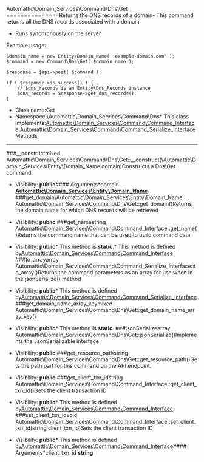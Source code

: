 Automattic\Domain_Services\Command\Dns\Get
===============Returns the DNS records of a domain- This command returns all the DNS records associated with a domain
- Runs synchronously on the server

Example usage:

```
$domain_name = new Entity\Domain_Name( 'example-domain.com' );
$command = new Command\Dns\Get( $domain_name );

$response = $api->post( $command );

if ( $response->is_success() ) {
    // $dns_records is an Entity\Dns_Records instance
    $dns_records = $response->get_dns_records();
}
```
* Class name:Get
* Namespace:\Automattic\Domain_Services\Command\Dns* This class implements:[Automattic\Domain_Services\Command\Command_Interface](Automattic-Domain_Services-Command-Command_Interface.md),[Automattic\Domain_Services\Command\Command_Serialize_Interface](Automattic-Domain_Services-Command-Command_Serialize_Interface.md)Methods
-------
###__constructmixed Automattic\Domain_Services\Command\Dns\Get::__construct(\Automattic\Domain_Services\Entity\Domain_Name domain)Constructs a Dns\Get command



* Visibility: **public**#### Arguments*domain **[Automattic\Domain_Services\Entity\Domain_Name](Automattic-Domain_Services-Entity-Domain_Name.md)**
###get_domain\Automattic\Domain_Services\Entity\Domain_Name Automattic\Domain_Services\Command\Dns\Get::get_domain()Returns the domain name for which DNS records will be retrieved



* Visibility: **public**
###get_namestring Automattic\Domain_Services\Command\Command_Interface::get_name()Returns the command name that can be used to build command data



* Visibility: **public*** This method is **static**.* This method is defined by[Automattic\Domain_Services\Command\Command_Interface](Automattic-Domain_Services-Command-Command_Interface.md)
###to_arrayarray Automattic\Domain_Services\Command\Command_Serialize_Interface::to_array()Returns the command parameters as an array for use when in the jsonSerialize() method



* Visibility: **public*** This method is defined by[Automattic\Domain_Services\Command\Command_Serialize_Interface](Automattic-Domain_Services-Command-Command_Serialize_Interface.md)
###get_domain_name_array_keymixed Automattic\Domain_Services\Command\Dns\Get::get_domain_name_array_key()



* Visibility: **public*** This method is **static**.
###jsonSerializearray Automattic\Domain_Services\Command\Dns\Get::jsonSerialize()Implements the JsonSerializable interface



* Visibility: **public**
###get_resource_pathstring Automattic\Domain_Services\Command\Dns\Get::get_resource_path()Gets the path part for this command on the API endpoint.



* Visibility: **public**
###get_client_txn_idstring Automattic\Domain_Services\Command\Command_Interface::get_client_txn_id()Gets the client transaction ID



* Visibility: **public*** This method is defined by[Automattic\Domain_Services\Command\Command_Interface](Automattic-Domain_Services-Command-Command_Interface.md)
###set_client_txn_idvoid Automattic\Domain_Services\Command\Command_Interface::set_client_txn_id(string client_txn_id)Sets the client transaction ID



* Visibility: **public*** This method is defined by[Automattic\Domain_Services\Command\Command_Interface](Automattic-Domain_Services-Command-Command_Interface.md)#### Arguments*client_txn_id **string**
